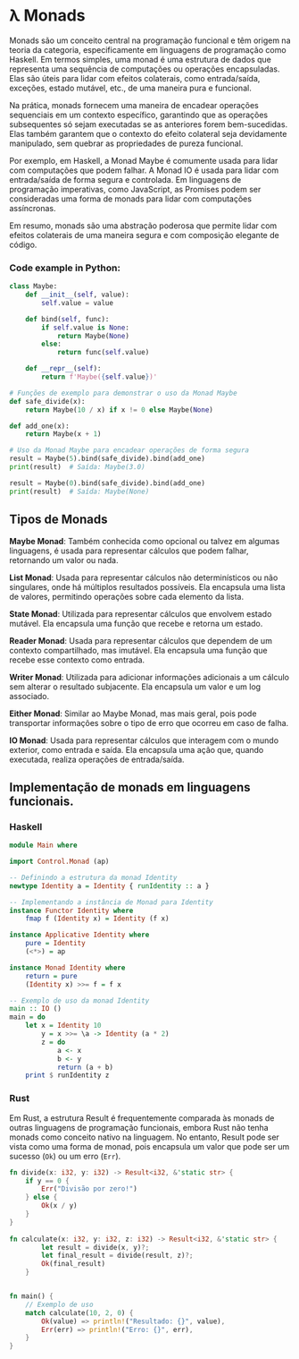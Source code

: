 # λ Monads

Monads são um conceito central na programação funcional e têm origem na teoria da categoria, especificamente em linguagens de programação como Haskell. Em termos simples, uma monad é uma estrutura de dados que representa uma sequência de computações ou operações encapsuladas. Elas são úteis para lidar com efeitos colaterais, como entrada/saída, exceções, estado mutável, etc., de uma maneira pura e funcional.

Na prática, monads fornecem uma maneira de encadear operações sequenciais em um contexto específico, garantindo que as operações subsequentes só sejam executadas se as anteriores forem bem-sucedidas. Elas também garantem que o contexto do efeito colateral seja devidamente manipulado, sem quebrar as propriedades de pureza funcional.

Por exemplo, em Haskell, a Monad Maybe é comumente usada para lidar com computações que podem falhar. A Monad IO é usada para lidar com entrada/saída de forma segura e controlada. Em linguagens de programação imperativas, como JavaScript, as Promises podem ser consideradas uma forma de monads para lidar com computações assíncronas.

Em resumo, monads são uma abstração poderosa que permite lidar com efeitos colaterais de uma maneira segura e com composição elegante de código.

### Code example in Python:

```Python
class Maybe:
    def __init__(self, value):
        self.value = value

    def bind(self, func):
        if self.value is None:
            return Maybe(None)
        else:
            return func(self.value)

    def __repr__(self):
        return f'Maybe({self.value})'

# Funções de exemplo para demonstrar o uso da Monad Maybe
def safe_divide(x):
    return Maybe(10 / x) if x != 0 else Maybe(None)

def add_one(x):
    return Maybe(x + 1)

# Uso da Monad Maybe para encadear operações de forma segura
result = Maybe(5).bind(safe_divide).bind(add_one)
print(result)  # Saída: Maybe(3.0)

result = Maybe(0).bind(safe_divide).bind(add_one)
print(result)  # Saída: Maybe(None)
```

## Tipos de Monads

**Maybe Monad**: Também conhecida como opcional ou talvez em algumas linguagens, é usada para representar cálculos que podem falhar, retornando um valor ou nada.

**List Monad**: Usada para representar cálculos não determinísticos ou não singulares, onde há múltiplos resultados possíveis. Ela encapsula uma lista de valores, permitindo operações sobre cada elemento da lista.

**State Monad**: Utilizada para representar cálculos que envolvem estado mutável. Ela encapsula uma função que recebe e retorna um estado.

**Reader Monad**: Usada para representar cálculos que dependem de um contexto compartilhado, mas imutável. Ela encapsula uma função que recebe esse contexto como entrada.

**Writer Monad**: Utilizada para adicionar informações adicionais a um cálculo sem alterar o resultado subjacente. Ela encapsula um valor e um log associado.

**Either Monad**: Similar ao Maybe Monad, mas mais geral, pois pode transportar informações sobre o tipo de erro que ocorreu em caso de falha.

**IO Monad**: Usada para representar cálculos que interagem com o mundo exterior, como entrada e saída. Ela encapsula uma ação que, quando executada, realiza operações de entrada/saída.

## Implementação de monads em linguagens funcionais.

### Haskell

```haskell
module Main where

import Control.Monad (ap)

-- Definindo a estrutura da monad Identity
newtype Identity a = Identity { runIdentity :: a }

-- Implementando a instância de Monad para Identity
instance Functor Identity where
    fmap f (Identity x) = Identity (f x)

instance Applicative Identity where
    pure = Identity
    (<*>) = ap

instance Monad Identity where
    return = pure
    (Identity x) >>= f = f x

-- Exemplo de uso da monad Identity
main :: IO ()
main = do
    let x = Identity 10
        y = x >>= \a -> Identity (a * 2)
        z = do
            a <- x
            b <- y
            return (a + b)
    print $ runIdentity z

```

### Rust

Em Rust, a estrutura Result é frequentemente comparada às monads de outras linguagens de programação funcionais, embora Rust não tenha monads como conceito nativo na linguagem. No entanto, Result pode ser vista como uma forma de monad, pois encapsula um valor que pode ser um sucesso (`Ok`) ou um erro (`Err`).

```rust
fn divide(x: i32, y: i32) -> Result<i32, &'static str> {
    if y == 0 {
        Err("Divisão por zero!")
    } else {
        Ok(x / y)
    }
}
    
fn calculate(x: i32, y: i32, z: i32) -> Result<i32, &'static str> {
        let result = divide(x, y)?;
        let final_result = divide(result, z)?;
        Ok(final_result)
    }


fn main() {
    // Exemplo de uso
    match calculate(10, 2, 0) {
        Ok(value) => println!("Resultado: {}", value),
        Err(err) => println!("Erro: {}", err),
    }
}
```